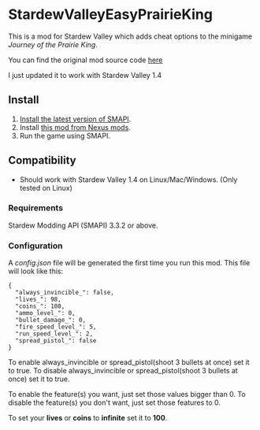 # StardewValleyEasyPrairieKing

This is a mod for Stardew Valley which adds cheat options to the minigame *Journey of the Prairie King*.

You can find the original mod source code [here](https://github.com/mucchan/sv-mod-prairie-king)



I just updated it to work with Stardew Valley 1.4

## Install
1. [Install the latest version of SMAPI](https://smapi.io/).
2. Install [this mod from Nexus mods](https://www.nexusmods.com/stardewvalley/mods/5816).
3. Run the game using SMAPI.

## Compatibility
* Should work with Stardew Valley 1.4 on Linux/Mac/Windows. (Only tested on Linux)

### Requirements

Stardew Modding API (SMAPI) 3.3.2 or above.


### Configuration

A *config.json* file will be generated the first time you run this mod. This file will look like this:

```
{
  "always_invincible_": false,
  "lives_": 98,
  "coins_": 100,
  "ammo_level_": 0,
  "bullet_damage_": 0,
  "fire_speed_level_": 5,
  "run_speed_level_": 2,
  "spread_pistol_": false
}
```

To enable always_invincible or spread_pistol(shoot 3 bullets at once) set it to true.
To disable always_invincible or spread_pistol(shoot 3 bullets at once) set it to true.

To enable the feature(s) you want, just set those values bigger than 0.
To disable the feature(s) you don't want, just set those features to 0.

To set your **lives** or **coins** to **infinite** set it to **100**.